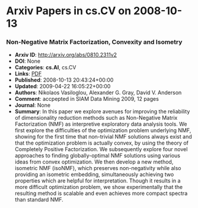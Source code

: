 # Arxiv Papers in cs.CV on 2008-10-13
### Non-Negative Matrix Factorization, Convexity and Isometry
- **Arxiv ID**: http://arxiv.org/abs/0810.2311v2
- **DOI**: None
- **Categories**: **cs.AI**, cs.CV
- **Links**: [PDF](http://arxiv.org/pdf/0810.2311v2)
- **Published**: 2008-10-13 20:43:24+00:00
- **Updated**: 2009-04-22 16:05:22+00:00
- **Authors**: Nikolaos Vasiloglou, Alexander G. Gray, David V. Anderson
- **Comment**: accpepted in SIAM Data Mining 2009, 12 pages
- **Journal**: None
- **Summary**: In this paper we explore avenues for improving the reliability of dimensionality reduction methods such as Non-Negative Matrix Factorization (NMF) as interpretive exploratory data analysis tools. We first explore the difficulties of the optimization problem underlying NMF, showing for the first time that non-trivial NMF solutions always exist and that the optimization problem is actually convex, by using the theory of Completely Positive Factorization. We subsequently explore four novel approaches to finding globally-optimal NMF solutions using various ideas from convex optimization. We then develop a new method, isometric NMF (isoNMF), which preserves non-negativity while also providing an isometric embedding, simultaneously achieving two properties which are helpful for interpretation. Though it results in a more difficult optimization problem, we show experimentally that the resulting method is scalable and even achieves more compact spectra than standard NMF.



